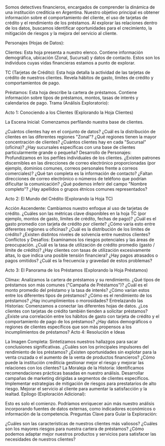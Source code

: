 Somos detectives financieros, encargados de comprender la dinámica de una institución crediticia en Argentina. Nuestro objetivo principal es obtener información sobre el comportamiento del cliente, el uso de tarjetas de crédito y el rendimiento de los préstamos. Al explorar las relaciones dentro de los datos, buscamos identificar oportunidades para el crecimiento, la mitigación de riesgos y la mejora del servicio al cliente.

Personajes (Hojas de Datos):

Clientes: Esta hoja presenta a nuestro elenco. Contiene información demográfica, ubicación (Zonal, Sucursal) y datos de contacto. Estos son los individuos cuyas vidas financieras estamos a punto de explorar.

TC (Tarjetas de Crédito): Esta hoja detalla la actividad de las tarjetas de crédito de nuestros clientes. Revela hábitos de gasto, límites de crédito y comportamientos de pago.

Préstamos: Esta hoja describe la cartera de préstamos. Contiene información sobre tipos de préstamos, montos, tasas de interés y calendarios de pago.
Trama (Análisis Exploratorio):

Acto 1: Conociendo a los Clientes (Explorando la Hoja Clientes)

La Escena Inicial: Comenzamos perfilando nuestra base de clientes.

¿Cuántos clientes hay en el conjunto de datos?
¿Cuál es la distribución de clientes en las diferentes regiones "Zonal"? ¿Qué regiones tienen la mayor concentración de clientes?
¿Cuántos clientes hay en cada "Sucursal" (oficina)? ¿Hay sucursales específicas con una base de clientes particularmente grande o pequeña?
Desarrollo de Personajes: Profundizamos en los perfiles individuales de los clientes.
¿Existen patrones discernibles en las direcciones de correo electrónico proporcionadas (por ejemplo, dominios comunes, correos personales frente a correos comerciales)?
¿Qué tan completa es la información de contacto? ¿Faltan direcciones de correo electrónico o números de teléfono que podrían dificultar la comunicación?
¿Qué podemos inferir del campo "Nombre completo"? ¿Hay apellidos o grupos étnicos comunes representados?

Acto 2: El Mundo del Crédito (Explorando la Hoja TC)

Acción Ascendente: Cambiamos nuestro enfoque al uso de tarjetas de crédito.
¿Cuáles son las métricas clave disponibles en la hoja TC (por ejemplo, montos de gasto, límites de crédito, fechas de pago)?
¿Cuál es el gasto promedio con tarjeta de crédito por cliente? ¿Cómo varía esto entre diferentes regiones u oficinas?
¿Cuál es la distribución de los límites de crédito? ¿Existen distintos niveles de solvencia entre nuestros clientes?
Conflictos y Desafíos: Examinamos los riesgos potenciales y las áreas de preocupación.
¿Cuál es la tasa de utilización de crédito promedio (gasto / límite de crédito)? ¿Hay clientes con tasas de utilización excesivamente altas, lo que indica una posible tensión financiera?
¿Hay pagos atrasados o pagos omitidos? ¿Cuál es la frecuencia y gravedad de estos problemas?

Acto 3: El Panorama de los Préstamos (Explorando la Hoja Préstamos)

Clímax: Analizamos la cartera de préstamos y su rendimiento.
¿Qué tipos de préstamos son más comunes ("Campaña de Préstamos")?
¿Cuál es el monto promedio del préstamo y la tasa de interés? ¿Cómo varían estos entre los diferentes tipos de préstamos?
¿Cómo es el rendimiento de los préstamos? ¿Hay incumplimientos o morosidades?
Entrelazando las Historias: Comenzamos a conectar las diferentes hojas de datos.
¿Los clientes con tarjetas de crédito también tienden a solicitar préstamos?
¿Existe una correlación entre los hábitos de gasto con tarjeta de crédito y el comportamiento de pago de los préstamos?
¿Hay datos demográficos o regiones de clientes específicos que son más propensos a los incumplimientos de préstamos?
Acto 4: Resolución e Ideas

La Imagen Completa: Sintetizamos nuestros hallazgos para sacar conclusiones significativas.
¿Cuáles son los principales impulsores del rendimiento de los préstamos?
¿Existen oportunidades sin explotar para la venta cruzada o el aumento de la venta de productos financieros?
¿Cómo puede la institución crediticia gestionar mejor el riesgo y mejorar las relaciones con los clientes?
La Moraleja de la Historia: Identificamos recomendaciones prácticas basadas en nuestro análisis.
Desarrollar campañas de marketing dirigidas a segmentos de clientes específicos.
Implementar estrategias de mitigación de riesgos para prestatarios de alto riesgo.
Mejorar el servicio al cliente para aumentar la satisfacción y la lealtad.
Epílogo (Exploración Adicional):

Esto es solo el comienzo. Podríamos enriquecer aún más nuestro análisis incorporando fuentes de datos externas, como indicadores económicos o información de la competencia.
Preguntas Clave para Guiar la Exploración:

¿Cuáles son las características de nuestros clientes más valiosos?
¿Cuáles son los mayores riesgos para nuestra cartera de préstamos?
¿Cómo podemos adaptar mejor nuestros productos y servicios para satisfacer las necesidades de nuestros clientes?
